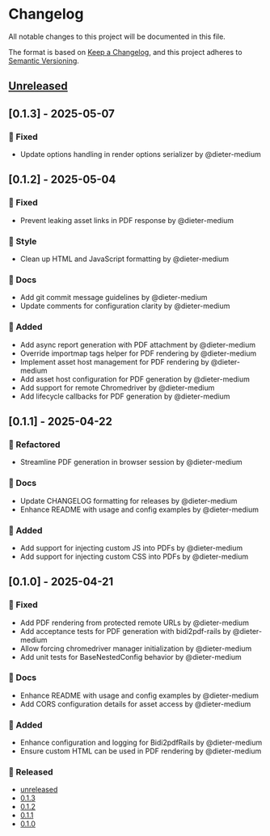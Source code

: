 <!-- generated by git-cliff start -->

# Changelog

All notable changes to this project will be documented in this file.

The format is based on [Keep a Changelog](https://keepachangelog.com/en/1.0.0/),
and this project adheres to [Semantic Versioning](https://semver.org/spec/v2.0.0.html).

## [Unreleased]

[unreleased]: https://github.com/dieter-medium/bidi2pdf-rails/compare/v0.1.2..HEAD

<!-- generated by git-cliff end -->

## [0.1.3] - 2025-05-07

### 🐛 Fixed

- Update options handling in render options serializer by @dieter-medium

## [0.1.2] - 2025-05-04

### 🐛 Fixed

- Prevent leaking asset links in PDF response by @dieter-medium

### 💄 Style

- Clean up HTML and JavaScript formatting by @dieter-medium

### 📝 Docs

- Add git commit message guidelines by @dieter-medium
- Update comments for configuration clarity by @dieter-medium

### 🚀 Added

- Add async report generation with PDF attachment by @dieter-medium
- Override importmap tags helper for PDF rendering by @dieter-medium
- Implement asset host management for PDF rendering by @dieter-medium
- Add asset host configuration for PDF generation by @dieter-medium
- Add support for remote Chromedriver by @dieter-medium
- Add lifecycle callbacks for PDF generation by @dieter-medium

## [0.1.1] - 2025-04-22

### 🎨 Refactored

- Streamline PDF generation in browser session by @dieter-medium

### 📝 Docs

- Update CHANGELOG formatting for releases by @dieter-medium
- Enhance README with usage and config examples by @dieter-medium

### 🚀 Added

- Add support for injecting custom JS into PDFs by @dieter-medium
- Add support for injecting custom CSS into PDFs by @dieter-medium

## [0.1.0] - 2025-04-21

### 🐛 Fixed

- Add PDF rendering from protected remote URLs by @dieter-medium
- Add acceptance tests for PDF generation with bidi2pdf-rails by @dieter-medium
- Allow forcing chromedriver manager initialization by @dieter-medium
- Add unit tests for BaseNestedConfig behavior by @dieter-medium

### 📝 Docs

- Enhance README with usage and config examples by @dieter-medium
- Add CORS configuration details for asset access by @dieter-medium

### 🚀 Added

- Enhance configuration and logging for Bidi2pdfRails by @dieter-medium
- Ensure custom HTML can be used in PDF rendering by @dieter-medium

### 🔄 Released

- [unreleased](https://github.com/dieter-medium/bidi2pdf-rails/compare/v0.1.3..HEAD)
- [0.1.3](https://github.com/dieter-medium/bidi2pdf-rails/compare/v0.1.2..v0.1.3)
- [0.1.2](https://github.com/dieter-medium/bidi2pdf-rails/compare/v0.1.1..v0.1.2)
- [0.1.1](https://github.com/dieter-medium/bidi2pdf-rails/compare/v0.1.0..v0.1.1)
- [0.1.0](https://github.com/dieter-medium/bidi2pdf-rails/compare/v0.0.1.alpha.1..v0.1.0)

